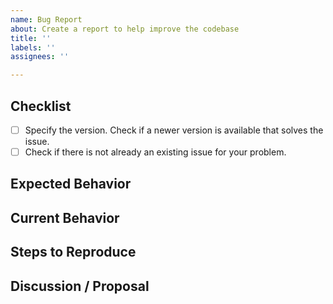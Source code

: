 ```yaml
---
name: Bug Report
about: Create a report to help improve the codebase
title: ''
labels: ''
assignees: ''

---
```


## Checklist
<!-- Please verify the following before submitting an issue. -->
- [ ] Specify the version. Check if a newer version is available that solves the issue.
- [ ] Check if there is not already an existing issue for your problem.

## Expected Behavior
<!--- Tell us what should happen -->

## Current Behavior
<!--- Tell us what happens instead of the expected behavior -->

## Steps to Reproduce
<!--- Tell us what to do to trigger the unexpected behavour. -->

## Discussion / Proposal
<!--- Provide additional context to the issue and/or propose a solution. -->
